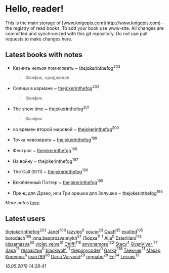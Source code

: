 # Hello, reader!
This is the main storage of [www.knigopis.com](http://www.knigopis.com) - the registry of read books.
To add your book use www-site. All changes are committed and synchronized with this git repository.
Do not use pull requests to make changes here.


## Latest books with notes
* Казнить нельзя помиловать ~ [thejokerinthefog](users/317/317244423-vkontakte)<sup>203</sup>
    > Фанфик, ориджинал

* Солнце в кармане ~ [thejokerinthefog](users/317/317244423-vkontakte)<sup>202</sup>
    > Фанфик

* The show time ~ [thejokerinthefog](users/317/317244423-vkontakte)<sup>201</sup>
    > Фанфик

* со времен второй мировой ~ [thejokerinthefog](users/317/317244423-vkontakte)<sup>200</sup>

* Точка невозврата ~ [thejokerinthefog](users/317/317244423-vkontakte)<sup>199</sup>

* Фестрал ~ [thejokerinthefog](users/317/317244423-vkontakte)<sup>198</sup>

* На войну ~ [thejokerinthefog](users/317/317244423-vkontakte)<sup>197</sup>

* The Call (9/11) ~ [thejokerinthefog](users/317/317244423-vkontakte)<sup>196</sup>

* Влюблённый Поттер ~ [thejokerinthefog](users/317/317244423-vkontakte)<sup>195</sup>

* Принц для Драко, или Три орешка для Золушка ~ [thejokerinthefog](users/317/317244423-vkontakte)<sup>194</sup>


_More notes [here](latest_books_with_notes.md)._


## Latest users
[thejokerinthefog](users/317/317244423-vkontakte)<sup>203</sup> 
[Janet](users/108/108113656204404967440-google)<sup>700</sup> 
[lazyleo](users/116/116845519572391639637-google)<sup>0</sup> 
[youno](users/302/302928912-vkontakte)<sup>23</sup> 
[Quaff](users/122/12267158-vkontakte)<sup>35</sup> 
[exulted](users/100/100599204551896265722-google)<sup>105</sup> 
[borodach](users/157/15706320-vkontakte)<sup>165</sup> 
[inna.besprozvannykh](users/733/73323849-yandex)<sup>57</sup> 
[Людка](users/111/111038749-vkontakte)<sup>11</sup> 
[](users/114/114792281744850455512-google)<sup>1</sup> 
[Alla](users/103/103352250712959229257-google)<sup>0</sup> 
[EsterHani](users/305/30558181-vkontakte)<sup>178</sup> 
[kissamasya](users/684/68439978-vkontakte)<sup>60</sup> 
[violet_velva](users/116/116961712580551399099-google)<sup>61</sup> 
[Chiffi](users/105/105831994080785626680-google)<sup>118</sup> 
[anvonamore](users/595/5957175-vkontakte)<sup>123</sup> 
[Stacy](users/309/30902475-vkontakte)<sup>4</sup> 
[GvenVivar ](users/158/158266434925901-facebook)<sup>77</sup> 
[4apa](users/117/117392596378069249667-google)<sup>15</sup> 
[глазастик](users/115/115257673890455357280-google)<sup>0</sup> 
[blackwolf ](users/236/236639644-vkontakte)<sup>11</sup> 
[theponycoder](users/195/195144442-vkontakte)<sup>0</sup> 
[Garka](users/115/115753719718250012620-google)<sup>218</sup> 
[Таньчик](users/209/2096581563762610-facebook)<sup>21</sup> 
[Макар Коренюк](users/126/126368737-vkontakte)<sup>6</sup> 
[joan789](users/240/2401650-vkontakte)<sup>98</sup> 
[Daria Varyvod](users/829/829893410524253-facebook)<sup>29</sup> 
[regnabo](users/870/870059322-yandex)<sup>29</sup> 
[En](users/333/333646551-vkontakte)<sup>64</sup> 
[Lecowi](users/521/521873425-vkontakte)<sup>13</sup> 


_16.05.2019 14:28:41_
